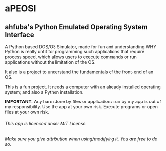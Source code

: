 # aPEOSI

## ahfuba's Python Emulated Operating System Interface

A Python based DOS/OS Simulator, made for fun and understanding WHY Python is really unfit for programming such applications that require process speed, which allows users to execute commands or run applications without the limitation of the OS.

It also is a project to understand the fundamentals of the front-end of an OS.

This is a fun project. It needs a computer with an already installed operating system; and also a Python installation.

**IMPORTANT:** Any harm done by files or applications run by my app is out of my responsibility. Use the app at your own risk. Execute programs or open files at your own risk.

###### This app is licenced under MIT License.
###### Make sure you give attribution when using/modifying it. You are free to do so.

